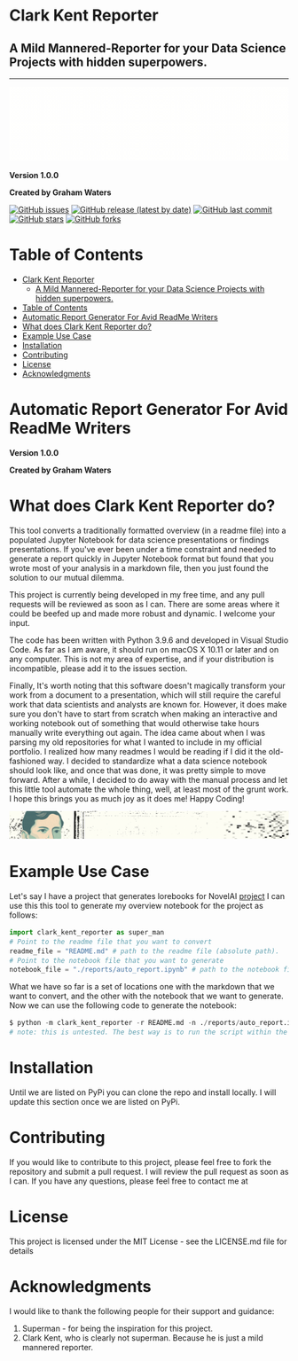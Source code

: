 # Clark Kent Reporter
## A Mild Mannered-Reporter for your Data Science Projects with hidden superpowers.

---

![header](images/header.gif)


**Version 1.0.0**

**Created by Graham Waters**

<!-- add badges for the issues, release, latest updates, and stars/forks -->

[![GitHub issues](https://img.shields.io/github/issues/grahamwaters/Clark-Kent-Reporter)](https://img.shields.io/github/issues/grahamwaters/Clark-Kent-Reporter)
[![GitHub release (latest by date)](https://img.shields.io/github/v/release/grahamwaters/Clark-Kent-Reporter)](https://img.shields.io/github/v/release/grahamwaters/Clark-Kent-Reporter)
[![GitHub last commit](https://img.shields.io/github/last-commit/grahamwaters/Clark-Kent-Reporter)](https://img.shields.io/github/last-commit/grahamwaters/Clark-Kent-Reporter)
[![GitHub stars](https://img.shields.io/github/stars/grahamwaters/Clark-Kent-Reporter)](https://img.shields.io/github/stars/grahamwaters/Clark-Kent-Reporter)
[![GitHub forks](https://img.shields.io/github/forks/grahamwaters/Clark-Kent-Reporter)](https://img.shields.io/github/forks/grahamwaters/Clark-Kent-Reporter)


# Table of Contents

- [Clark Kent Reporter](#clark-kent-reporter)
  - [A Mild Mannered-Reporter for your Data Science Projects with hidden superpowers.](#a-mild-mannered-reporter-for-your-data-science-projects-with-hidden-superpowers)
- [Table of Contents](#table-of-contents)
- [Automatic Report Generator For Avid ReadMe Writers](#automatic-report-generator-for-avid-readme-writers)
- [What does Clark Kent Reporter do?](#what-does-clark-kent-reporter-do)
- [Example Use Case](#example-use-case)
- [Installation](#installation)
- [Contributing](#contributing)
- [License](#license)
- [Acknowledgments](#acknowledgments)


# Automatic Report Generator For Avid ReadMe Writers
**Version 1.0.0**

**Created by Graham Waters**

# What does Clark Kent Reporter do?

This tool converts a traditionally formatted overview (in a readme file) into a populated Jupyter Notebook for data science presentations or findings presentations. If you've ever been under a time constraint and needed to generate a report quickly in Jupyter Notebook format but found that you wrote most of your analysis in a markdown file, then you just found the solution to our mutual dilemma.

This project is currently being developed in my free time, and any pull requests will be reviewed as soon as I can. There are some areas where it could be beefed up and made more robust and dynamic. I welcome your input.

The code has been written with Python 3.9.6 and developed in Visual Studio Code. As far as I am aware, it should run on macOS X 10.11 or later and on any computer. This is not my area of expertise, and if your distribution is incompatible, please add it to the issues section.

Finally, It's worth noting that this software doesn't magically transform your work from a document to a presentation, which will still require the careful work that data scientists and analysts are known for. However, it does make sure you don't have to start from scratch when making an interactive and working notebook out of something that would otherwise take hours manually write everything out again. The idea came about when I was parsing my old repositories for what I wanted to include in my official portfolio. I realized how many readmes I would be reading if I did it the old-fashioned way. I decided to standardize what a data science notebook should look like, and once that was done, it was pretty simple to move forward. After a while, I decided to do away with the manual process and let this little tool automate the whole thing, well, at least most of the grunt work.
I hope this brings you as much joy as it does me!
Happy Coding!

![separator](images/sep_1.gif)
# Example Use Case
Let's say I have a project that generates lorebooks for NovelAI [project](https://github.com/grahamwaters/lorebook_generator_for_novelai)
I can use this this tool to generate my overview notebook for the project as follows:

```python
import clark_kent_reporter as super_man
# Point to the readme file that you want to convert
readme_file = "README.md" # path to the readme file (absolute path).
# Point to the notebook file that you want to generate
notebook_file = "./reports/auto_report.ipynb" # path to the notebook file (relative path).
```
What we have so far is a set of locations one with the markdown that we want to convert, and the other with the notebook that we want to generate. Now we can use the following code to generate the notebook:

```python
$ python -m clark_kent_reporter -r README.md -n ./reports/auto_report.ipynb
# note: this is untested. The best way is to run the script within the cloned repository.
```

# Installation
Until we are listed on PyPi you can clone the repo and install locally. I will update this section once we are listed on PyPi.

# Contributing
If you would like to contribute to this project, please feel free to fork the repository and submit a pull request. I will review the pull request as soon as I can. If you have any questions, please feel free to contact me at

# License
This project is licensed under the MIT License - see the LICENSE.md file for details

# Acknowledgments
I would like to thank the following people for their support and guidance:
1. Superman - for being the inspiration for this project.
2. Clark Kent, who is clearly not superman. Because he is just a mild mannered reporter.
